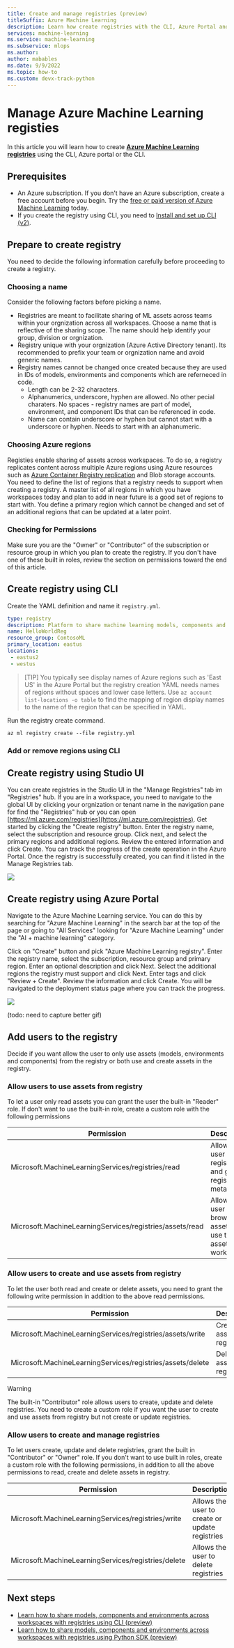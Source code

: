 ```yaml
---
title: Create and manage registries (preview)
titleSuffix: Azure Machine Learning
description: Learn how create registries with the CLI, Azure Portal and AzureML Studio 
services: machine-learning
ms.service: machine-learning
ms.subservice: mlops
ms.author: 
author: mabables
ms.date: 9/9/2022
ms.topic: how-to
ms.custom: devx-track-python
---
```


# Manage Azure Machine Learning registies

In this article you will learn how to create [**Azure Machine Learning registries**](todo) using the CLI, Azure portal or the CLI.

## Prerequisites

* An Azure subscription. If you don't have an Azure subscription, create a free account before you begin. Try the [free or paid version of Azure Machine Learning](https://azure.microsoft.com/free/) today.
* If you create the registry using CLI, you need to [Install and set up CLI (v2)](how-to-configure-cli.md).

## Prepare to create registry

You need to decide the following information carefully before proceeding to create a registry. 

### Choosing a name

Consider the following factors before picking a name.
* Registries are meant to facilitate sharing of ML assets across teams within your orgnization across all workspaces. Choose a name that is reflective of the sharing scope. The name should help identify your group, division or orgnization. 
* Registry unique with your orgnization (Azure Active Directory tenant). Its recommended to prefix your team or orgnization name and avoid generic names. 
* Registry names cannot be changed once created because they are used in IDs of models, environments and components which are referneced in code. 
  * Length can be 2-32 characters. 
  * Alphanumerics, underscore, hyphen are allowed. No other pecial charaters. No spaces - registry names are part of model, environment, and component IDs that can be referenced in code.  
  * Name can contain underscore or hyphen but cannot start with a underscore or hyphen. Needs to start with an alphanumeric. 

### Choosing Azure regions 

Registies enable sharing of assets across workspaces. To do so, a registry replicates content across multiple Azure regions using Azure resources such as [Azure Container Registry replication](https://docs.microsoft.com/en-us/azure/container-registry/container-registry-geo-replication) and Blob storage accounts. You need to define the list of regions that a registry needs to support when creating a registry. A master list of all regions in which you have workspaces today and plan to add in near future is a good set of regions to start with. You define a primary region which cannot be changed and set of an additional regions that can be updated at a later point.

### Checking for Permissions

Make sure you are the "Owner" or "Contributor" of the subscription or resource group in which you plan to create the registry. If you don't have one of these built in roles, review the section on permissions toward the end of this article. 


## Create registry using CLI

Create the YAML definition and name it `registry.yml`.

```YAML
type: registry
description: Platform to share machine learning models, components and environments
name: HelloWorldReg
resource_group: ContosoML
primary_location: eastus
locations:
 - eastus2
 - westus
```

> [TIP]
> You typically see display names of Azure regions such as 'East US' in the Azure Portal but the registry creation YAML needs names of regions without spaces and lower case letters. Use `az account list-locations -o table` to find the mapping of region display names to the name of the region that can be specified in YAML.

Run the registry create command.

`az ml registry create --file registry.yml`

### Add or remove regions using CLI

<todo>

## Create registry using Studio UI

You can create registries in the Studio UI in the "Manage Registries" tab im "Registries" hub. If you are in a workspace, you need to navigate to the global UI by clicking your orgnization or tenant name in the navigation pane for find the "Registries" hub or you can open [https://ml.azure.com/registries](https://ml.azure.com/registries). Get started by clicking the "Create registry" button. Enter the registry name, select the subscription and resource group. Click next, and select the primary regions and additional regions. Review the entered information and click Create. You can track the progress of the create operation in the Azure Portal. Once the registry is successfully created, you can find it listed in the Manage Registries tab. 

![](./media/how-to-manage-registries/create-azureml-registry-studio.gif)

## Create registry using Azure Portal

Navigate to the Azure Machine Learning service. You can do this by searching for "Azure Machine Learning" in the search bar at the top of the page or going to "All Services" looking for "Azure Machine Learning" under the "AI + machine learning" category. 

Click on "Create" button and pick "Azure Machine Learning registry". Enter the registry name, select the subscription, resource group and primary region. Enter an optional description and click Next. Select the additional regions the registry must support and click Next. Enter tags and click "Review + Create". Review the information and click Create. You will be navigated to the deployment status page where you can track the progress. 

![](./media/how-to-manage-registries/create-azureml-registry-azure-portal.gif)

(todo: need to capture better gif)

## Add users to the registry 

Decide if you want allow the user to only use assets (models, environments and components) from the registry or both use and create assets in the registry. 

### Allow users to use assets from registry

To let a user only read assets you can grant the user the built-in "Reader" role. If don't want to use the built-in role, create a custom role with the following permissions

Permission | Description 
--|--
Microsoft.MachineLearningServices/registries/read | Allows the user to list registries and get registry metadata
Microsoft.MachineLearningServices/registries/assets/read | Allows the user to browse assets and use the assets in a workspace

### Allow users to create and use assets from registry

To let the user both read and create or delete assets, you need to grant the following write permission in addition to the above read permissions.

Permission | Description 
--|--
Microsoft.MachineLearningServices/registries/assets/write | Create assets in registries
Microsoft.MachineLearningServices/registries/assets/delete| Delete assets in registries

> [!WARNING]
> The built-in "Contributor" role allows users to create, update and delete registries. You need to create a custom role if you want the user to create and use assets from registry but not create or update registries. 

### Allow users to create and manage registries

To let users create, update and delete registries, grant the built in "Contributor" or "Owner" role. If you don't want to use built in roles, create a custom role with the following permissions, in addition to all the above permissions to read, create and delete assets in registry.

Permission | Description 
--|--
Microsoft.MachineLearningServices/registries/write| Allows the user to create or update registries
Microsoft.MachineLearningServices/registries/delete | Allows the user to delete registries


## Next steps

* [Learn how to share models, components and environments across workspaces with registries using CLI (preview)](./how-to-share-models-pipelines-across-workspaces-with-registries.md)
* [Learn how to share models, components and environments across workspaces with registries using Python SDK (preview)](./how-to-share-models-pipelines-across-workspaces-with-registries-sdk.md)

